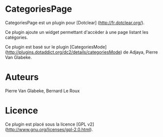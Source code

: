 CategoriesPage
==============

CategoriesPage est un plugin pour [Dotclear] (http://fr.dotclear.org/).

Ce plugin ajoute un widget permettant d'accèder à une page listant les catégories.

Ce plugin est basé sur le plugin [CategoriesMode] (http://plugins.dotaddict.org/dc2/details/categoriesMode) de Adjaya, Pierre Van Glabeke.


Auteurs
=======
Pierre Van Glabeke, Bernard Le Roux

Licence
===================
Ce plugin est placé sous la licence [GPL v2] (http://www.gnu.org/licenses/gpl-2.0.html).
